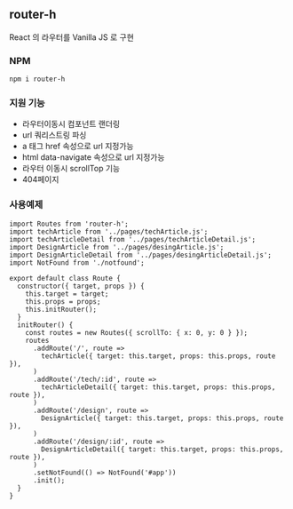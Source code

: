 ## router-h

React 의 라우터를 Vanilla JS 로 구현

### NPM

```
npm i router-h
```

### 지원 기능

- 라우터이동시 컴포넌트 랜더링
- url 쿼리스트링 파싱
- a 태그 href 속성으로 url 지정가능
- html data-navigate 속성으로 url 지정가능
- 라우터 이동시 scrollTop 기능
- 404페이지

### 사용예제

```
import Routes from 'router-h';
import techArticle from '../pages/techArticle.js';
import techArticleDetail from '../pages/techArticleDetail.js';
import DesignArticle from '../pages/desingArticle.js';
import DesignArticleDetail from '../pages/desingArticleDetail.js';
import NotFound from './notfound';

export default class Route {
  constructor({ target, props }) {
    this.target = target;
    this.props = props;
    this.initRouter();
  }
  initRouter() {
    const routes = new Routes({ scrollTo: { x: 0, y: 0 } });
    routes
      .addRoute('/', route =>
        techArticle({ target: this.target, props: this.props, route }),
      )
      .addRoute('/tech/:id', route =>
        techArticleDetail({ target: this.target, props: this.props, route }),
      )
      .addRoute('/design', route =>
        DesignArticle({ target: this.target, props: this.props, route }),
      )
      .addRoute('/design/:id', route =>
        DesignArticleDetail({ target: this.target, props: this.props, route }),
      )
      .setNotFound(() => NotFound('#app'))
      .init();
  }
}

```
